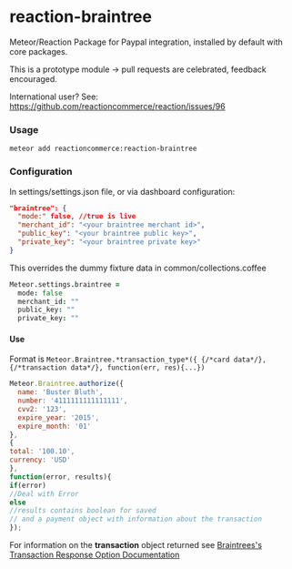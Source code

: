 reaction-braintree
=============

Meteor/Reaction Package for Paypal integration, installed by default with core packages.

This is a prototype module -> pull requests are celebrated, feedback encouraged.

International user? See: https://github.com/reactioncommerce/reaction/issues/96

### Usage
```console
meteor add reactioncommerce:reaction-braintree
```

### Configuration
In settings/settings.json file, or via dashboard configuration:
```json
"braintree": {
  "mode:" false, //true is live
  "merchant_id": "<your braintree merchant id>",
  "public_key": "<your braintree public key>",
  "private_key": "<your braintree private key>"
}
```

This overrides the dummy fixture data in common/collections.coffee

```coffeescript
Meteor.settings.braintree =
  mode: false
  merchant_id: ""
  public_key: ""
  private_key: ""
  ```

  #### Use

  Format is `Meteor.Braintree.*transaction_type*({ {/*card data*/}, {/*transaction data*/}, function(err, res){...})`

  ```javascript
  Meteor.Braintree.authorize({
    name: 'Buster Bluth',
    number: '4111111111111111',
    cvv2: '123',
    expire_year: '2015',
    expire_month: '01'
  },
{
  total: '100.10',
  currency: 'USD'
},
function(error, results){
  if(error)
  //Deal with Error
  else
  //results contains boolean for saved
  // and a payment object with information about the transaction
  });
  ```

  For information on the **transaction** object returned see [Braintrees's Transaction Response Option Documentation](https://developers.braintreepayments.com/javascript+node/reference/response/transaction)
